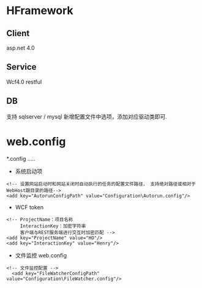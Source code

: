 # HFramework

## Client
asp.net 4.0

## Service
Wcf4.0 restful

## DB
支持 sqlserver / mysql
新增配置文件中选项，添加对应驱动类即可.

# web.config
*.config .....
* 系统启动项
```
<!-- 设置网站启动时和网站关闭时自动执行的任务的配置文件路径， 支持绝对路径或相对于WebHost跟目录的路径-->
<add key="AutorunConfigPath" value="Configuration\Autorun.config"/>
```
* WCF token
```
<!-- ProjectName：项目名称
     InteractionKey：加密字符串
     客户端与REST服务端进行交互时加密匹配 -->
<add key="ProjectName" value="HO"/>
<add key="InteractionKey" value="Henry"/>
```
* 文件监控
web.config
  
```
<!-- 文件监控配置 -->
  <add key="FileWatcherConfigPath" value="Configuration\FileWatcher.config"/>
```
